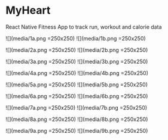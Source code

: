 # MyHeart
React Native Fitness App to track run, workout and calorie data

![](media/1a.png =250x250) ![](media/1b.png =250x250)

![](media/2a.png =250x250) ![](media/2b.png =250x250)

![](media/3a.png =250x250) ![](media/3b.png =250x250)

![](media/4a.png =250x250) ![](media/4b.png =250x250)

![](media/5a.png =250x250) ![](media/5b.png =250x250)

![](media/6a.png =250x250) ![](media/6b.png =250x250)

![](media/7a.png =250x250) ![](media/7b.png =250x250)

![](media/8a.png =250x250) ![](media/8b.png =250x250)

![](media/9a.png =250x250) ![](media/9b.png =250x250)

